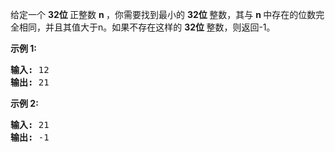 <html>
 <body>
  <p>
   给定一个
   <strong>
    32位
   </strong>
   正整数
   <strong>
    n
   </strong>
   ，你需要找到最小的
   <strong>
    32位
   </strong>
   整数，其与
   <strong>
    n
   </strong>
   中存在的位数完全相同，并且其值大于n。如果不存在这样的
   <strong>
    32位
   </strong>
   整数，则返回-1。
  </p>
  <p>
   <strong>
    示例 1:
   </strong>
  </p>
  <pre>
<strong>输入:</strong> 12
<strong>输出:</strong> 21
</pre>
  <p>
   <strong>
    示例 2:
   </strong>
  </p>
  <pre>
<strong>输入:</strong> 21
<strong>输出:</strong> -1
</pre>
 </body>
</html>